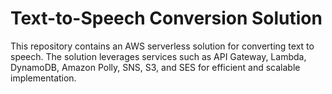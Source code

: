 # Text-to-Speech Conversion Solution

This repository contains an AWS serverless solution for converting text to speech. The solution leverages services such as API Gateway, Lambda, DynamoDB, Amazon Polly, SNS, S3, and SES for efficient and scalable implementation.
